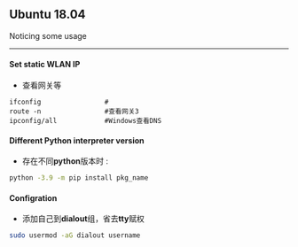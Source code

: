 ## Ubuntu 18.04
Noticing some usage
***
#### Set static WLAN IP
* 查看网关等
```shell
ifconfig                #
route -n                #查看网关3
ipconfig/all            #Windows查看DNS

```
#### Different Python interpreter version
* 存在不同**python**版本时 :
```sh
python -3.9 -m pip install pkg_name
```
#### Configration
* 添加自己到**dialout**组，省去**tty**赋权
```sh
sudo usermod -aG dialout username
```

